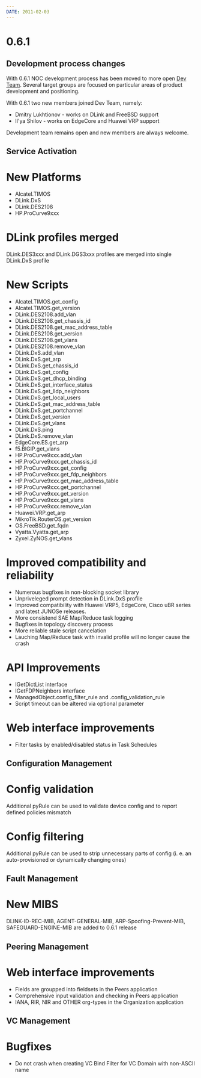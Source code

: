 ```yaml
---
DATE: 2011-02-03
---
```


# 0.6.1

## Development process changes

With 0.6.1 NOC development process has been moved to more open
[Dev Team](http://redmine.nocproject.org/wiki/noc/DevTeam). Several target
groups are focused on particular areas of product development and
positioning.

With 0.6.1 two new members joined Dev Team, namely:

- Dmitry Lukhtionov - works on DLink and FreeBSD support
- Il'ya Shilov - works on EdgeCore and Huawei VRP support

Development team remains open and new members are always welcome.

## Service Activation

# New Platforms

- Alcatel.TIMOS
- DLink.DxS
- DLink.DES2108
- HP.ProCurve9xxx

# DLink profiles merged

DLink.DES3xxx and DLink.DGS3xxx profiles are merged into single
DLink.DxS profile

# New Scripts

- Alcatel.TIMOS.get_config
- Alcatel.TIMOS.get_version
- DLink.DES2108.add_vlan
- DLink.DES2108.get_chassis_id
- DLink.DES2108.get_mac_address_table
- DLink.DES2108.get_version
- DLink.DES2108.get_vlans
- DLink.DES2108.remove_vlan
- DLink.DxS.add_vlan
- DLink.DxS.get_arp
- DLink.DxS.get_chassis_id
- DLink.DxS.get_config
- DLink.DxS.get_dhcp_binding
- DLink.DxS.get_interface_status
- DLink.DxS.get_lldp_neighbors
- DLink.DxS.get_local_users
- DLink.DxS.get_mac_address_table
- DLink.DxS.get_portchannel
- DLink.DxS.get_version
- DLink.DxS.get_vlans
- DLink.DxS.ping
- DLink.DxS.remove_vlan
- EdgeCore.ES.get_arp
- f5.BIGIP.get_vlans
- HP.ProCurve9xxx.add_vlan
- HP.ProCurve9xxx.get_chassis_id
- HP.ProCurve9xxx.get_config
- HP.ProCurve9xxx.get_fdp_neighbors
- HP.ProCurve9xxx.get_mac_address_table
- HP.ProCurve9xxx.get_portchannel
- HP.ProCurve9xxx.get_version
- HP.ProCurve9xxx.get_vlans
- HP.ProCurve9xxx.remove_vlan
- Huawei.VRP.get_arp
- MikroTik.RouterOS.get_version
- OS.FreeBSD.get_fqdn
- Vyatta.Vyatta.get_arp
- Zyxel.ZyNOS.get_vlans

# Improved compatibility and reliability

- Numerous bugfixes in non-blocking socket library
- Unpriveleged prompt detection in DLink.DxS profile
- Improved compatibility with Huawei VRP5, EdgeCore, Cisco uBR series
  and latest JUNOSe releases.
- More consistend SAE Map/Reduce task logging
- Bugfixes in topology discovery process
- More reliable stale script cancelation
- Lauching Map/Reduce task with invalid profile will no longer cause
  the crash

# API Improvements

- IGetDictList interface
- IGetFDPNeighbors interface
- ManagedObject.config_filter_rule and .config_validation_rule
- Script timeout can be altered via optional parameter

# Web interface improvements

- Filter tasks by enabled/disabled status in Task Schedules

## Configuration Management

# Config validation

Additional pyRule can be used to validate device config and to report
defined policies mismatch

# Config filtering

Additional pyRule can be used to strip unnecessary parts of config (i.
e. an auto-provisioned or dynamically changing ones)

## Fault Management

# New MIBS

DLINK-ID-REC-MIB, AGENT-GENERAL-MIB, ARP-Spoofing-Prevent-MIB,
SAFEGUARD-ENGINE-MIB are added to 0.6.1 release

## Peering Management

# Web interface improvements

- Fields are groupped into fieldsets in the Peers application
- Comprehensive input validation and checking in Peers application
- IANA, RIR, NIR and OTHER org-types in the Organization application

## VC Management

# Bugfixes

- Do not crash when creating VC Bind Filter for VC Domain with
  non-ASCII name
